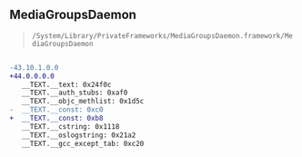 ## MediaGroupsDaemon

> `/System/Library/PrivateFrameworks/MediaGroupsDaemon.framework/MediaGroupsDaemon`

```diff

-43.10.1.0.0
+44.0.0.0.0
   __TEXT.__text: 0x24f0c
   __TEXT.__auth_stubs: 0xaf0
   __TEXT.__objc_methlist: 0x1d5c
-  __TEXT.__const: 0xc0
+  __TEXT.__const: 0xb8
   __TEXT.__cstring: 0x1118
   __TEXT.__oslogstring: 0x21a2
   __TEXT.__gcc_except_tab: 0xc20

```
